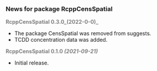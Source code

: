 
### News for package RcppCensSpatial

<font color='grey'>**RcppCensSpatial 0.3.0_(2022-0-0)_**</font>

* The package CensSpatial was removed from suggests.
* TCDD concentration data was added.

<font color='grey'>**RcppCensSpatial 0.1.0 _(2021-09-21)_**</font>

* Initial release.
